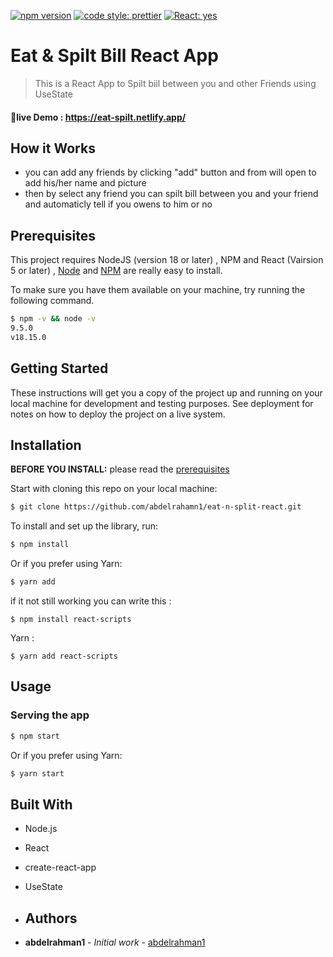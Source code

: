 [![npm version](https://badge.fury.io/js/angular2-expandable-list.svg)](https://badge.fury.io/js/angular2-expandable-list)
[![code style: prettier](https://img.shields.io/badge/code_style-prettier-ff69b4.svg?style=flat-square)](https://github.com/prettier/prettier)
[![React: yes](https://img.shields.io/badge/React-yes-blue.svg)](https://reactjs.org/)

# Eat & Spilt Bill React App
> This is a React App to Spilt biil between you and other Friends using UseState



#### 🌟live Demo :  https://eat-spilt.netlify.app/



## How it Works
 * you can add any friends by clicking "add" button and from will open to add his/her name and picture
 * then by select any friend you can spilt bill between you and your friend and automaticly tell if you owens to him or no




## Prerequisites
 This project requires NodeJS (version 18 or later) , NPM and React (Vairsion 5 or later) 
 , [Node](http://nodejs.org/) and [NPM](https://npmjs.org/) are really easy to install.

To make sure you have them available on your machine,
try running the following command.

```sh
$ npm -v && node -v
9.5.0
v18.15.0
```






## Getting Started

These instructions will get you a copy of the project up and running on your local machine for development and testing purposes. See deployment for notes on how to deploy the project on a live system.

## Installation

**BEFORE YOU INSTALL:** please read the [prerequisites](#prerequisites)

Start with cloning this repo on your local machine:

```sh
$ git clone https://github.com/abdelrahamn1/eat-n-split-react.git
```

To install and set up the library, run:

```sh
$ npm install
```

Or if you prefer using Yarn:

```sh
$ yarn add
```






if it not still working you can write this :
```
$ npm install react-scripts
```

Yarn :
```
$ yarn add react-scripts
```


## Usage

### Serving the app

```sh
$ npm start
```

Or if you prefer using Yarn:

```sh
$ yarn start
```

## Built With
* Node.js 
* React
* create-react-app
* UseState

* ## Authors

* **abdelrahman1** - *Initial work* - [abdelrahman1](https://github.com/abdelrahman1)
